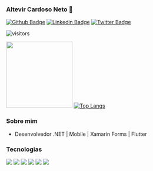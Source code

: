 ### Altevir Cardoso Neto 👋
[![Github Badge](https://img.shields.io/badge/-Github-000?style=flat-square&logo=Github&logoColor=white&link=https://github.com/Altevir)](https://github.com/Altevir) 
[![Linkedin Badge](https://img.shields.io/badge/-LinkedIn-blue?style=flat-square&logo=Linkedin&logoColor=white&link=https://www.linkedin.com/in/altevir-cardoso-neto-178b8432/)](https://www.linkedin.com/in/altevir-cardoso-neto-178b8432/)
[![Twitter Badge](https://img.shields.io/badge/-Twitter-blue?style=flat-square&logo=Twitter&logoColor=white&link=https://twitter.com/AltevirNeto/)](https://twitter.com/AltevirNeto/)

![visitors](https://visitor-badge.glitch.me/badge?page_id=page.id)

<img height="180em" src="https://github-readme-stats.vercel.app/api?username=Gapur&show_icons=true&hide_border=true&count_private=true&include_all_commits=true&hide=contribs" /> [![Top Langs](https://github-readme-stats.vercel.app/api/top-langs/?username=Altevir&layout=compact)](https://github.com/Altevir/github-readme-stats)

### Sobre mim

- Desenvolvedor .NET | Mobile | Xamarin Forms | Flutter

### Tecnologias

![](https://img.shields.io/badge/Code-CSharp-informational?style=flat&logo=csharp&logoColor=white&color=1e88e5)
![](https://img.shields.io/badge/Code-Dart-informational?style=flat&logo=dart&logoColor=white&color=1e88e5)
![](https://img.shields.io/badge/Code-Flutter-informational?style=flat&logo=flutter&logoColor=white&color=1e88e5)
![](https://img.shields.io/badge/Database-SQLServer-informational?style=flat&logo=sql&logoColor=white&color=1e88e5)
![](https://img.shields.io/badge/Database-MySql-informational?style=flat&logo=mysql&logoColor=white&color=1e88e5)
![](https://img.shields.io/badge/Database-SQLite-informational?style=flat&logo=sqlite&logoColor=white&color=1e88e5)
